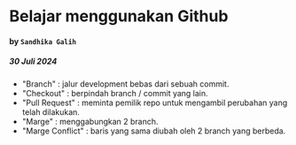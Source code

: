 # Belajar menggunakan Github
#### by `Sandhika Galih`

##### 30 Juli 2024
- "Branch" : jalur development bebas  dari sebuah commit.
- "Checkout" : berpindah branch / commit yang lain.
- "Pull Request" : meminta pemilik repo untuk mengambil perubahan yang telah dilakukan.
- "Marge" : menggabungkan 2 branch.
- "Marge Conflict" : baris yang sama diubah oleh 2 branch yang berbeda.
